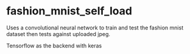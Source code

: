 # fashion_mnist_self_load

Uses a convolutional neural network to train and test the fashion mnist dataset then tests against uploaded jpeg. 

Tensorflow as the backend with keras 
